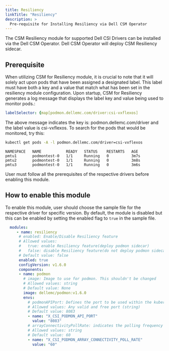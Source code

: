 ```yaml
---
title: Resiliency
linkTitle: "Resiliency"
description: >
  Pre-requisite for Installing Resiliency via Dell CSM Operator
---
```


The CSM Resiliency module for supported Dell CSI Drivers can be installed via the Dell CSM Operator. Dell CSM Operator will deploy CSM Resiliency sidecar.

## Prerequisite

When utilizing CSM for Resiliency module, it is crucial to note that it will solely act upon pods that have been assigned a designated label. This label must have both a key and a value that match what has been set in the resiliency module configuration. Upon startup, CSM for Resiliency generates a log message that displays the label key and value being used to monitor pods.:

 ```yaml
 labelSelector: {map[podmon.dellemc.com/driver:csi-vxflexos]
 ```
 The above message indicates the key is: podmon.dellemc.com/driver and the label value is csi-vxflexos. To search for the pods that would be monitored, try this:
 ```bash
 kubectl get pods -A -l podmon.dellemc.com/driver=csi-vxflexos
```
```
NAMESPACE   NAME           READY   STATUS    RESTARTS   AGE
pmtu1       podmontest-0   1/1     Running   0          3m7s
pmtu2       podmontest-0   1/1     Running   0          3m8s
pmtu3       podmontest-0   1/1     Running   0          3m6s
 ```

 User must follow all the prerequisites of the respective drivers before enabling this module.

## How to enable this module

To enable this module, user should choose the sample file for the respective driver for specific version. By default, the module is disabled but this can be enabled by setting the enabled flag to `true` in the sample file.

```yaml
  modules:
     - name: resiliency
      # enabled: Enable/Disable Resiliency feature
      # Allowed values:
      #   true: enable Resiliency feature(deploy podmon sidecar)
      #   false: disable Resiliency feature(do not deploy podmon sidecar)
      # Default value: false
      enabled: true
      configVersion: v1.6.0
      components:
      - name: podmon
        # image: Image to use for podmon. This shouldn't be changed
        # Allowed values: string
        # Default value: None
        image: dellemc/podmon:v1.6.0
        envs:
          # podmonAPIPort: Defines the port to be used within the kubernetes cluster
          # Allowed values: Any valid and free port (string)
          # Default value: 8083
          - name: "X_CSI_PODMON_API_PORT"
            value: "8083"
          # arrayConnectivityPollRate: indicates the polling frequency to check array connectivity
          # Allowed values: string
          # Default value: 60
          - name: "X_CSI_PODMON_ARRAY_CONNECTIVITY_POLL_RATE"
            value: "60"
```



